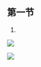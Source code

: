 ## 第一节

1.

![](file://C:\Personal\Documents\IkMarkdown\.assets\题目集锦.md404477.1056487.png)

![](file://C:\Personal\Documents\IkMarkdown\.assets\题目集锦.md404832.3926041.png)
